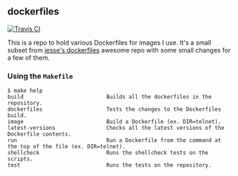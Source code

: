 ## dockerfiles

[![Travis CI](https://img.shields.io/travis/ellisonleao/dockerfiles.svg?style=for-the-badge)](https://travis-ci.org/ellisonleao/dockerfiles)

This is a repo to hold various Dockerfiles for images I use. It's a small subset from [jesse's dockerfiles](https://github.com/jessfraz/dockerfiles) awesome repo with some small changes for a few of them.

### Using the `Makefile`

```
$ make help
build                          Builds all the dockerfiles in the repository.
dockerfiles                    Tests the changes to the Dockerfiles build.
image                          Build a Dockerfile (ex. DIR=telnet).
latest-versions                Checks all the latest versions of the Dockerfile contents.
run                            Run a Dockerfile from the command at the top of the file (ex. DIR=telnet).
shellcheck                     Runs the shellcheck tests on the scripts.
test                           Runs the tests on the repository.
```
